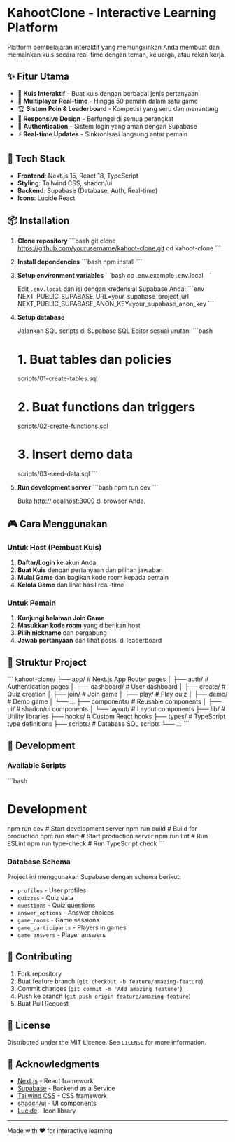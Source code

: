 # KahootClone - Interactive Learning Platform

Platform pembelajaran interaktif yang memungkinkan Anda membuat dan memainkan kuis secara real-time dengan teman, keluarga, atau rekan kerja.

## ✨ Fitur Utama

- 🎯 **Kuis Interaktif** - Buat kuis dengan berbagai jenis pertanyaan
- 👥 **Multiplayer Real-time** - Hingga 50 pemain dalam satu game
- 🏆 **Sistem Poin & Leaderboard** - Kompetisi yang seru dan menantang
- 📱 **Responsive Design** - Berfungsi di semua perangkat
- 🔐 **Authentication** - Sistem login yang aman dengan Supabase
- ⚡ **Real-time Updates** - Sinkronisasi langsung antar pemain

## 🚀 Tech Stack

- **Frontend**: Next.js 15, React 18, TypeScript
- **Styling**: Tailwind CSS, shadcn/ui
- **Backend**: Supabase (Database, Auth, Real-time)
- **Icons**: Lucide React

## 📦 Installation

1. **Clone repository**
   \`\`\`bash
   git clone https://github.com/yourusername/kahoot-clone.git
   cd kahoot-clone
   \`\`\`

2. **Install dependencies**
   \`\`\`bash
   npm install
   \`\`\`

3. **Setup environment variables**
   \`\`\`bash
   cp .env.example .env.local
   \`\`\`
   
   Edit `.env.local` dan isi dengan kredensial Supabase Anda:
   \`\`\`env
   NEXT_PUBLIC_SUPABASE_URL=your_supabase_project_url
   NEXT_PUBLIC_SUPABASE_ANON_KEY=your_supabase_anon_key
   \`\`\`

4. **Setup database**
   
   Jalankan SQL scripts di Supabase SQL Editor sesuai urutan:
   \`\`\`bash
   # 1. Buat tables dan policies
   scripts/01-create-tables.sql
   
   # 2. Buat functions dan triggers
   scripts/02-create-functions.sql
   
   # 3. Insert demo data
   scripts/03-seed-data.sql
   \`\`\`

5. **Run development server**
   \`\`\`bash
   npm run dev
   \`\`\`

   Buka [http://localhost:3000](http://localhost:3000) di browser Anda.

## 🎮 Cara Menggunakan

### Untuk Host (Pembuat Kuis)
1. **Daftar/Login** ke akun Anda
2. **Buat Kuis** dengan pertanyaan dan pilihan jawaban
3. **Mulai Game** dan bagikan kode room kepada pemain
4. **Kelola Game** dan lihat hasil real-time

### Untuk Pemain
1. **Kunjungi halaman Join Game**
2. **Masukkan kode room** yang diberikan host
3. **Pilih nickname** dan bergabung
4. **Jawab pertanyaan** dan lihat posisi di leaderboard

## 📁 Struktur Project

\`\`\`
kahoot-clone/
├── app/                    # Next.js App Router pages
│   ├── auth/              # Authentication pages
│   ├── dashboard/         # User dashboard
│   ├── create/            # Quiz creation
│   ├── join/              # Join game
│   ├── play/              # Play quiz
│   ├── demo/              # Demo game
│   └── ...
├── components/            # Reusable components
│   ├── ui/               # shadcn/ui components
│   └── layout/           # Layout components
├── lib/                  # Utility libraries
├── hooks/                # Custom React hooks
├── types/                # TypeScript type definitions
├── scripts/              # Database SQL scripts
└── ...
\`\`\`

## 🔧 Development

### Available Scripts

\`\`\`bash
# Development
npm run dev          # Start development server
npm run build        # Build for production
npm run start        # Start production server
npm run lint         # Run ESLint
npm run type-check   # Run TypeScript check
\`\`\`

### Database Schema

Project ini menggunakan Supabase dengan schema berikut:
- `profiles` - User profiles
- `quizzes` - Quiz data
- `questions` - Quiz questions
- `answer_options` - Answer choices
- `game_rooms` - Game sessions
- `game_participants` - Players in games
- `game_answers` - Player answers

## 🤝 Contributing

1. Fork repository
2. Buat feature branch (`git checkout -b feature/amazing-feature`)
3. Commit changes (`git commit -m 'Add amazing feature'`)
4. Push ke branch (`git push origin feature/amazing-feature`)
5. Buat Pull Request

## 📄 License

Distributed under the MIT License. See `LICENSE` for more information.

## 🙏 Acknowledgments

- [Next.js](https://nextjs.org/) - React framework
- [Supabase](https://supabase.com/) - Backend as a Service
- [Tailwind CSS](https://tailwindcss.com/) - CSS framework
- [shadcn/ui](https://ui.shadcn.com/) - UI components
- [Lucide](https://lucide.dev/) - Icon library

---

Made with ❤️ for interactive learning
